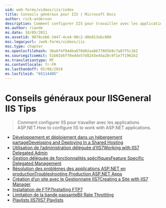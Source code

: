 ```yaml
---
uid: web-forms/videos/iis/index
title: Conseils généraux pour IIS | Microsoft Docs
author: rick-anderson
description: Comment configurer IIS pour travailler avec les applications ASP.NET.
ms.author: riande
ms.date: 10/05/2011
ms.assetid: 0078ceb6-3447-4ce4-90c2-d0e013ebc000
msc.legacyurl: /web-forms/videos/iis
msc.type: chapter
ms.openlocfilehash: 30a6f4f944ba070d02aa8677085b9c7a07f5c162
ms.sourcegitcommit: 51b01b6ff8edde57d8243e4da28c9f1e7f1962b2
ms.translationtype: MT
ms.contentlocale: fr-FR
ms.lasthandoff: 05/06/2019
ms.locfileid: "65114495"
---
```

# <a name="general-iis-tips"></a><span data-ttu-id="9fd8e-103">Conseils généraux pour IIS</span><span class="sxs-lookup"><span data-stu-id="9fd8e-103">General IIS Tips</span></span>

> <span data-ttu-id="9fd8e-104">Comment configurer IIS pour travailler avec les applications ASP.NET.</span><span class="sxs-lookup"><span data-stu-id="9fd8e-104">How to configure IIS to work with ASP.NET applications.</span></span>

- [<span data-ttu-id="9fd8e-105">Développement et déploiement dans un hébergement partagé</span><span class="sxs-lookup"><span data-stu-id="9fd8e-105">Developing and Deploying In a Shared Hosting</span></span>](developing-and-deploying-in-a-shared-hosting.md)
- [<span data-ttu-id="9fd8e-106">Utilisation de l’administration déléguée d’IIS7</span><span class="sxs-lookup"><span data-stu-id="9fd8e-106">Working with IIS7 Delegated Admin</span></span>](working-with-iis7-deligated-admin.md)
- [<span data-ttu-id="9fd8e-107">Gestion déléguée de fonctionnalités spécifiques</span><span class="sxs-lookup"><span data-stu-id="9fd8e-107">Feature Specific Delegated Management</span></span>](feature-specific-delegated-management.md)
- [<span data-ttu-id="9fd8e-108">Résolution des problèmes des applications ASP.NET en production</span><span class="sxs-lookup"><span data-stu-id="9fd8e-108">Troubleshooting Production ASP.NET Apps</span></span>](troubleshooting-production-aspnet-apps.md)
- [<span data-ttu-id="9fd8e-109">Création d’un site avec le Gestionnaire IIS7</span><span class="sxs-lookup"><span data-stu-id="9fd8e-109">Creating a Site with IIS7 Manager</span></span>](creating-a-site-with-iis7-manager.md)
- [<span data-ttu-id="9fd8e-110">Installation de FTP7</span><span class="sxs-lookup"><span data-stu-id="9fd8e-110">Installing FTP7</span></span>](installing-ftp7.md)
- [<span data-ttu-id="9fd8e-111">Limitation de la bande passante</span><span class="sxs-lookup"><span data-stu-id="9fd8e-111">Bit Rate Throttling</span></span>](bit-rate-throttling.md)
- [<span data-ttu-id="9fd8e-112">Playlists IIS7</span><span class="sxs-lookup"><span data-stu-id="9fd8e-112">IIS7 Playlists</span></span>](iis7-playlists.md)
